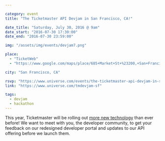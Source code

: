 ```yaml
---

category: event
title: "The Ticketmaster API Devjam in San Francisco, CA!"

date_title: "Saturday, July 30, 2016 @ 9am"
date_start: "2016-07-30 17:30:00"
date_end: "2016-07-30 23:59:00"

img: "/assets/img/events/devjam7.png"

place: 
  - "TicketWeb"
  - "https://www.google.com/maps/place/685+Market+St+%23200,+San+Francisco,+CA+94103/@37.7876553,-122.4033073,19z/data=!3m1!4b1!4m2!3m1!1s0x8085808814a1b309:0xaa9564ec35d3ec53"

city: "San Francisco, CA"

rsvp: "https://www.universe.com/events/the-ticketmaster-api-devjam-in-san-francisco-ca-tickets-san-francisco-N35CPS"
link: "https://www.universe.com/tmdevjam-sf"

tags: 
  - devjam
  - hackathon
---
```


This year, Ticketmaster will be rolling out [more new technology](https://medium.com/ticketmaster-tech/open-platform-at-ticketmaster-e1f3b05cd417) than ever before! We want to meet with you, the developer community, to get your feedback on our redesigned developer portal and updates to our API offering before we launch them.
